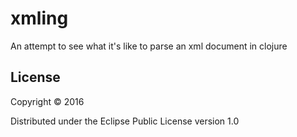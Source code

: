 # xmling

An attempt to see what it's like to parse an xml document in clojure

## License

Copyright © 2016

Distributed under the Eclipse Public License version 1.0
